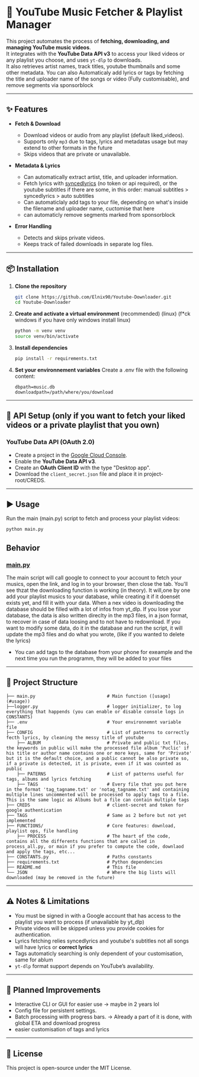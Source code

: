 # 🎵 YouTube Music Fetcher & Playlist Manager

This project automates the process of **fetching, downloading, and managing YouTube music videos**.  
It integrates with the **YouTube Data API v3** to access your liked videos or any playlist you choose, and uses `yt-dlp` to downloads.  
It also retrieves artist names, track titles, youtube thumbnails and some other metadata.
You can also Automaticaly add lyrics or tags by fetching the title and uploader name of the songs or video (Fully customisable), and remove segments via sponsorblock


---

## ✨ Features

- **Fetch & Download**
  - Download videos or audio from any playlist (default liked_videos).
  - Supports only `mp3` due to tags, lyrics and metadatas usage but may extend to other formats in the future
  - Skips videos that are private or unavailable.

- **Metadata & Lyrics**
  - Can automatically extract artist, title, and uploader information.
  - Fetch lyrics with [syncedlyrics](https://github.com/moehmeni/syncedlyrics) (no token or api required), or the youtube subtitles if there are some, in this order: manual subtitles > syncedlyrics > auto subtitles
  - Can automaticlaly add tags to your file, depending on what's inside the filename and uploader name, cuctomise that here
  - can automaticly remove segments marked from sponsorblock

- **Error Handling**
  - Detects and skips private videos.
  - Keeps track of failed downloads in separate log files.


---

## 📦 Installation

1. **Clone the repository**
   ```bash
   git clone https://github.com/Elnix90/Youtube-Downloader.git
   cd Youtube-Downloader
   ```

2. **Create and activate a virtual environment** (recommended) (linux) (f*ck windows if you have only windows install linux)
   ```bash
   python -m venv venv
   source venv/bin/activate
   ```

3. **Install dependencies**
   ```bash
   pip install -r requirements.txt
   ```

4. **Set your environnement variables**
    Create a .env file with the following content:
    ```env
    dbpath=music.db
    downloadpath=/path/where/you/download
    ```
---

## 🔑 API Setup (only if you want to fetch your liked videos or a private playlist that you own)

### YouTube Data API (OAuth 2.0) 
- Create a project in the [Google Cloud Console](https://console.cloud.google.com/).
- Enable the **YouTube Data API v3**.
- Create an **OAuth Client ID** with the type "Desktop app".
- Download the `client_secret.json` file and place it in project-root/CREDS.


---

## ▶️ Usage

Run the main (main.py) script to fetch and process your playlist videos:

```bash
python main.py
```

## Behavior

### [main.py](https://github.com/Elnix90/Youtube-Downloader/blob/database/main.py)
The main script will call google to connect to your account to fetch your musics, open the link, and log in to your browser, then close the tab. You'll see thzat the downloading function is working (in theory). It will,one by one add your playlist musics to your database, while creating it if it doensét exists yet, and fill it with your data. When a nex video is downloading the database should be filled with a lot of infos from yt_dlp.
If you lose your database, the data is also written direclty in the mp3 files, in a json format, to recover in case of data loosing and to not have to redownload. If you want to modify some data, do it in the database and run the script, it will update the mp3 files and do what you wrote, (like if you wanted to delete the lyrics)
  - You can add tags to the database from your phone for exeample and the next time you run the programm, they will be added to your files





---

## 📂 Project Structure

```
├── main.py                           # Main function ([usage](#usage))
├──logger.py                          # logger initializer, to log everything that happends (you can enable or disable console logs in CONSTANTS)
├── .env                              # Your environnemnt variable file
├── CONFIG                            # List of patterns to correctly fecth lyrics, by cleaning the messy title of youtube
    ├── ALBUM                         # Private and public txt files, the keywords in public will make the processed file album 'Puclic' if his title or author name contains one or more keys, same for 'Private' but it is the default choice, and a public cannot be also private so, if a private is detected, it is private, even if it was counted as public
    ├── PATERNS                       # List of patterns useful for tags, albums and lyrics fetching
    ├── TAGS                          # Every file that you put here in the format 'tag_tagname.txt' or 'notag_tagname.txt' and containing multiple lines uncommented will be processed to apply tags to a file. This is the same logic as Albums but a file can contain multiple tags
├── CREDS                             # client-secret and token for google authentication
├── TAGS                              # Same as 2 before but not yet implemented
├── FUNCTIONS/                        # Core features: download, playlist ops, file handling
    ├── PROCESS                       # The heart of the code, contains all the differents functions that are called in process_all.py, or main if you prefer to compute the code, downlaod and apply the tags, etc...
├── CONSTANTS.py                      # Paths constants
├── requirements.txt                  # Python dependencies
├── README.md                         # This file
└── JSON                              # Where the big lists will downloaded (may be removed in the future)
```

---

## ⚠️ Notes & Limitations
- You must be signed in with a Google account that has access to the playlist you want to process (if unavailable by yt_dlp)
- Private videos will be skipped unless you provide cookies for authentication.
- Lyrics fetching relies syncedlyrics and youtube's subtitles not all songs will have lyrics or **correct lyrics**
- Tags automaticly searching is only dependent of your customisation, same for ablum
- `yt-dlp` format support depends on YouTube’s availability.

---

## 🚀 Planned Improvements
- Interactive CLI or GUI for easier use -> maybe in 2 years lol
- Config file for persistent settings.
- Batch processing with progress bars. -> Already a part of it is done, with global ETA and download progress
- easier customisation of tags and lyrics

---

## 📝 License
This project is open-source under the MIT License.
